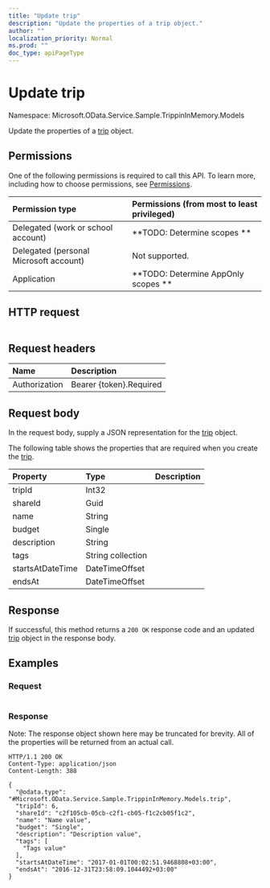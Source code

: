 ```yaml
---
title: "Update trip"
description: "Update the properties of a trip object."
author: ""
localization_priority: Normal
ms.prod: ""
doc_type: apiPageType
---
```


# Update trip

Namespace: Microsoft.OData.Service.Sample.TrippinInMemory.Models

Update the properties of a [trip](../resources/microsoft.odata.service.sample.trippininmemory.models-trip.md) object.

## Permissions
One of the following permissions is required to call this API. To learn more, including how to choose permissions, see [Permissions](/concepts/permissions-reference.md).

|Permission type|Permissions (from most to least privileged)|
|:---|:---|
|Delegated (work or school account)|**TODO: Determine scopes **|
|Delegated (personal Microsoft account)|Not supported.|
|Application|**TODO: Determine AppOnly scopes **|

## HTTP request
<!-- {
  "blockType": "ignored"
}
-->
``` http
```

## Request headers
|Name|Description|
|:---|:---|
|Authorization|Bearer {token}.Required|

## Request body
In the request body, supply a JSON representation for the [trip](../resources/microsoft.odata.service.sample.trippininmemory.models-trip.md) object.

The following table shows the properties that are required when you create the [trip](../resources/microsoft.odata.service.sample.trippininmemory.models-trip.md).

|Property|Type|Description|
|:---|:---|:---|
|tripId|Int32||
|shareId|Guid||
|name|String||
|budget|Single||
|description|String||
|tags|String collection||
|startsAtDateTime|DateTimeOffset||
|endsAt|DateTimeOffset||



## Response
If successful, this method returns a `200 OK` response code and an updated [trip](../resources/microsoft.odata.service.sample.trippininmemory.models-trip.md) object in the response body.

## Examples

### Request
<!-- {
  "blockType": "request",
  "name": "update_trip"
}
-->
``` http

```

### Response
Note: The response object shown here may be truncated for brevity. All of the properties will be returned from an actual call.
<!-- {
  "blockType": "response",
  "truncated": true
}
-->
``` http
HTTP/1.1 200 OK
Content-Type: application/json
Content-Length: 388

{
  "@odata.type": "#Microsoft.OData.Service.Sample.TrippinInMemory.Models.trip",
  "tripId": 6,
  "shareId": "c2f105cb-05cb-c2f1-cb05-f1c2cb05f1c2",
  "name": "Name value",
  "budget": "Single",
  "description": "Description value",
  "tags": [
    "Tags value"
  ],
  "startsAtDateTime": "2017-01-01T00:02:51.9468808+03:00",
  "endsAt": "2016-12-31T23:58:09.1044492+03:00"
}
```

